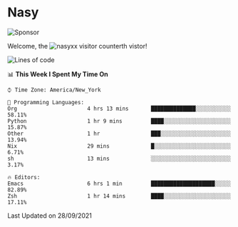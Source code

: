 # Nasy

<!--
<p align="center">
<img height="200" src="https://github-readme-stats.vercel.app/api?username=nasyxx&count_private=true&show_icons=true&theme=dracula&include_all_commits=true"/>
<img height="200" src="https://github-readme-stats.vercel.app/api/top-langs/?username=nasyxx&theme=dracula&hide=html,jupyter+notebook&count_private=true&show_icons=true"/>
</p>

  
----------------
-->

![Sponsor](https://img.shields.io/static/v1.svg?label=Sponsor&message=%E2%9D%A4&logo=GitHub&style=flat&color=pink)
 
Welcome, the ![nasyxx visitor counter](https://count.getloli.com/get/@nasyxx?theme=rule34)th vistor!
 
<!--START_SECTION:waka-->
![Lines of code](https://img.shields.io/badge/From%20Hello%20World%20I%27ve%20Written-5.4%20million%20lines%20of%20code-blue)

📊 **This Week I Spent My Time On** 

```text
⌚︎ Time Zone: America/New_York

💬 Programming Languages: 
Org                      4 hrs 13 mins       ██████████████░░░░░░░░░░░   58.11% 
Python                   1 hr 9 mins         ████░░░░░░░░░░░░░░░░░░░░░   15.87% 
Other                    1 hr                ███░░░░░░░░░░░░░░░░░░░░░░   13.94% 
Nix                      29 mins             █░░░░░░░░░░░░░░░░░░░░░░░░   6.71% 
sh                       13 mins             ░░░░░░░░░░░░░░░░░░░░░░░░░   3.17%

🔥 Editors: 
Emacs                    6 hrs 1 min         ████████████████████░░░░░   82.89% 
Zsh                      1 hr 14 mins        ████░░░░░░░░░░░░░░░░░░░░░   17.11%

```


 Last Updated on 28/09/2021
<!--END_SECTION:waka-->

<!-- ![visitors](https://visitor-badge.laobi.icu/badge?page_id=nasyxx.nasyxx) -->
